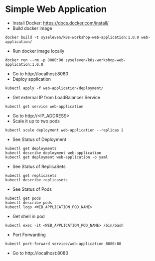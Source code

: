 # Simple Web Application

* Install Docker: https://docs.docker.com/install/
* Build docker image
```
docker build -t syseleven/k8s-workshop-web-application:1.0.0 web-application/
```
* Run docker image locally
```
docker run --rm -p 8080:80 syseleven/k8s-workshop-web-application:1.0.0
```
* Go to http://localhost:8080
* Deploy application
```
kubectl apply -f web-application/deployment/
```
* Get external IP from LoadBalancer Service
```
kubectl get service web-application
```
* Go to http://<IP_ADDRESS>
* Scale it up to two pods
```
kubectl scale deployment web-application --replicas 2
```
* See Status of Deployment
```
kubectl get deployments
kubectl describe deployment web-application
kubectl get deployment web-application -o yaml
```
* See Status of ReplicaSets
```
kubectl get replicasets
kubectl describe replicasets
```
* See Status of Pods
```
kubectl get pods
kubectl describe pods
kubectl logs <WEB_APPLICATION_POD_NAME>
```
* Get shell in pod
```
kubectl exec -it <WEB_APPLICATION_POD_NAME> /bin/bash
```
* Port Forwarding
```
kubectl port-forward service/web-application 8080:80
```
* Go to http://localhost:8080
